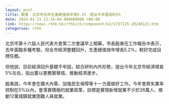 ```yaml
---
layout: post
title: 殷勇：北京市去年生產總值按年增5.2%　提出今年增長約5%
date: 2024-01-21 12:34:04.000000000 +08:00
link: https://news.rthk.hk/rthk/ch/component/k2/1737125-20240121.htm
categories: rthk
---
```


北京市第十六屆人民代表大會第二次會議早上開幕，市長殷勇在工作報告中表示，去年面臨多種考驗，但全市經濟整體回升，生產總值按年增長5.2%，較好完成目標任務。

但他說，目前經濟回升基礎不牢固，綜合研判內外形勢，提出今年北京市經濟增長5%左右，指出要以更務實舉措，推動經濟進步。

殷勇說，今年會在擴大內需、加強民生保障等十一方面做好工作。今年會將失業率控制在5%以內，會落實積極的就業政策，目標是實現新增就業不少於26萬人、推動12萬城鎮就業困難人員就業。
